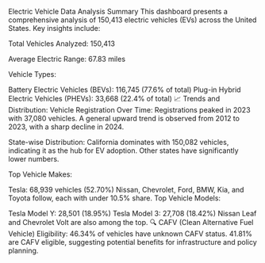 Electric Vehicle Data Analysis Summary
This dashboard presents a comprehensive analysis of 150,413 electric vehicles (EVs) across the United States. Key insights include:

Total Vehicles Analyzed: 150,413

Average Electric Range: 67.83 miles

Vehicle Types:

Battery Electric Vehicles (BEVs): 116,745 (77.6% of total)
Plug-in Hybrid Electric Vehicles (PHEVs): 33,668 (22.4% of total)
📈 Trends and Distribution:
Vehicle Registration Over Time: Registrations peaked in 2023 with 37,080 vehicles. A general upward trend is observed from 2012 to 2023, with a sharp decline in 2024.

State-wise Distribution: California dominates with 150,082 vehicles, indicating it as the hub for EV adoption. Other states have significantly lower numbers.

Top Vehicle Makes:

Tesla: 68,939 vehicles (52.70%)
Nissan, Chevrolet, Ford, BMW, Kia, and Toyota follow, each with under 10.5% share.
Top Vehicle Models:

Tesla Model Y: 28,501 (18.95%)
Tesla Model 3: 27,708 (18.42%)
Nissan Leaf and Chevrolet Volt are also among the top.
🔍 CAFV (Clean Alternative Fuel Vehicle) Eligibility:
46.34% of vehicles have unknown CAFV status.
41.81% are CAFV eligible, suggesting potential benefits for infrastructure and policy planning.
